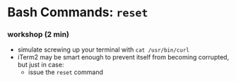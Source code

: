 # Bash Commands: `reset`

### workshop (2 min)
* simulate screwing up your terminal with ```cat /usr/bin/curl```
* iTerm2 may be smart enough to prevent itself from becoming corrupted, but just in case:
    * issue the ```reset``` command